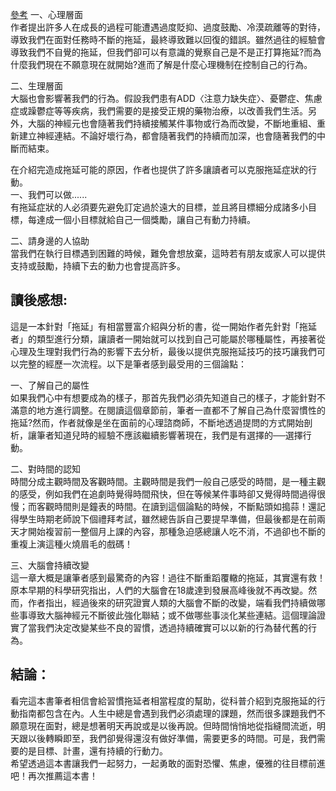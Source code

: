 [參考](https://vocus.cc/article/618fa3a1fd89780001191841)
一、心理層面  
作者提出許多人在成長的過程可能遭遇過度貶抑、過度鼓勵、冷漠疏離等的對待，導致我們在面對任務時不斷的拖延，最終導致難以回復的錯誤。雖然過往的經驗會導致我們不自覺的拖延，但我們卻可以有意識的覺察自己是不是正打算拖延?而為什麼我們現在不願意現在就開始?進而了解是什麼心理機制在控制自己的行為。

二、生理層面  
大腦也會影響著我們的行為。假設我們患有ADD〈注意力缺失症〉、憂鬱症、焦慮症或躁鬱症等等疾病，我們需要的是接受正規的藥物治療，以改善我們生活。另外，大腦的神經元也會隨著我們持續接觸某件事物或行為而改變，不斷地重組、重新建立神經連結。不論好壞行為，都會隨著我們的持續而加深，也會隨著我們的中斷而結束。

在介紹完造成拖延可能的原因，作者也提供了許多讓讀者可以克服拖延症狀的行動。  
一、我們可以做......  
有拖延症狀的人必須要先避免訂定過於遠大的目標，並且將目標細分成諸多小目標，每達成一個小目標就給自己一個獎勵，讓自己有動力持續。

二、請身邊的人協助  
當我們在執行目標遇到困難的時候，難免會想放棄，這時若有朋友或家人可以提供支持或鼓勵，持續下去的動力也會提高許多。

## 讀後感想:

這是一本針對「拖延」有相當豐富介紹與分析的書，從一開始作者先針對「拖延者」的類型進行分類，讓讀者一開始就可以找到自己可能屬於哪種屬性，再接著從心理及生理對我們行為的影響下去分析，最後以提供克服拖延技巧的技巧讓我們可以完整的經歷一次流程。以下是筆者感到最受用的三個論點：

一、了解自己的屬性  
如果我們心中有想要成為的樣子，那首先我們必須先知道自己的樣子，才能針對不滿意的地方進行調整。在閱讀這個章節前，筆者一直都不了解自己為什麼習慣性的拖延?然而，作者就像是坐在面前的心理諮商師，不斷地透過提問的方式開始剖析，讓筆者知道兒時的經驗不應該繼續影響著現在，我們是有選擇的──選擇行動。

二、對時間的認知  
時間分成主觀時間及客觀時間。主觀時間是我們一般自己感受的時間，是一種主觀的感受，例如我們在追劇時覺得時間飛快，但在等候某件事時卻又覺得時間過得很慢；而客觀時間則是鐘表的時間。在讀到這個論點的時候，不斷點頭如搗蒜！還記得學生時期老師說下個禮拜考試，雖然總告訴自己要提早準備，但最後都是在前兩天才開始複習前一整個月上課的內容，那種急迫感總讓人吃不消，不過卻也不斷的重複上演這種火燒眉毛的戲碼！

三、大腦會持續改變  
這一章大概是讓筆者感到最驚奇的內容！過往不斷重蹈覆轍的拖延，其實還有救！原本早期的科學研究指出，人們的大腦會在18歲達到發展高峰後就不再改變。然而，作者指出，經過後來的研究證實人類的大腦會不斷的改變，端看我們持續做哪些事導致大腦神經元不斷彼此強化聯結；或不做哪些事淡化某些連結。這個理論證實了當我們決定改變某些不良的習慣，透過持續確實可以以新的行為替代舊的行為。

## 結論：

看完這本書筆者相信會給習慣拖延者相當程度的幫助，從科普介紹到克服拖延的行動指南都包含在內。人生中總是會遇到我們必須處理的課題，然而很多課題我們不願意現在面對，總是想著明天再說或是以後再說。但時間悄悄地從指縫間流逝，明天跟以後轉瞬即至，我們卻覺得還沒有做好準備，需要更多的時間。可是，我們需要的是目標、計畫，還有持續的行動力。  
希望透過這本書讓我們一起努力，一起勇敢的面對恐懼、焦慮，優雅的往目標前進吧！再次推薦這本書！
